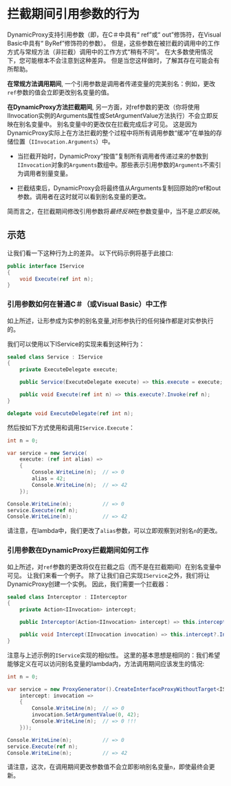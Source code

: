 # 拦截期间引用参数的行为

DynamicProxy支持引用参数（即，在C＃中具有“ ref”或“ out”修饰符，在Visual Basic中具有“ ByRef”修饰符的参数）。 但是，这些参数在被拦截的调用中的工作方式与常规方法（非拦截）调用中的工作方式“稍有不同”。 在大多数使用情况下，您可能根本不会注意到这种差异。 但是当您这样做时，了解其存在可能会有所帮助。

**在常规方法调用期间**, 一个引用参数是调用者传递变量的完美别名：例如，更改`ref`参数的值会立即更改别名变量的值。

**在DynamicProxy方法拦截期间**, 另一方面，对ref参数的更改（你将使用IInvocation实例的Arguments属性或SetArgumentValue方法执行）不会立即反映在别名变量中。 别名变量中的更改仅在拦截完成后才可见。 这是因为DynamicProxy实际上在方法拦截的整个过程中将所有调用参数“缓冲”在单独的存储位置（`IInvocation.Arguments`）中。

* 当拦截开始时，DynamicProxy“按值”复制所有调用者传递过来的参数到`IInvocation`对象的`Arguments`数组中。那些表示引用参数的`Arguments`不索引为调用者别量变量。

* 拦截结束后，DynamicProxy会将最终值从Arguments复制回原始的ref和out参数。调用者在这时就可以看到别名变量的更改。

简而言之，在拦截期间修改引用参数将*最终反映*在参数变量中，当不是*立即反映*。

## 示范

让我们看一下这种行为上的差异。 以下代码示例将基于此接口:

```csharp
public interface IService
{
    void Execute(ref int n);
}
```

### 引用参数如何在普通C＃（或Visual Basic）中工作

如上所述，让形参成为实参的别名变量,对形参执行的任何操作都是对实参执行的。

我们可以使用以下IService的实现来看到这种行为：

```csharp
sealed class Service : IService
{
    private ExecuteDelegate execute;

    public Service(ExecuteDelegate execute) => this.execute = execute;

    public void Execute(ref int n) => this.execute?.Invoke(ref n);
}

delegate void ExecuteDelegate(ref int n);
```

然后按如下方式使用和调用`IService.Execute`：

```csharp
int n = 0;

var service = new Service(
    execute: (ref int alias) =>
    {
        Console.WriteLine(n);  // => 0
        alias = 42;
        Console.WriteLine(n);  // => 42
    });

Console.WriteLine(n);          // => 0
service.Execute(ref n);
Console.WriteLine(n);          // => 42
```

请注意，在lambda中，我们更改了`alias`参数，可以立即观察到对别名`n`的更改。

### 引用参数在DynamicProxy拦截期间如何工作

如上所述，对`ref`参数的更改将仅在拦截之后（而不是在拦截期间）在别名变量中可见。 让我们来看一个例子。 除了让我们自己实现`IService`之外，我们将让DynamicProxy创建一个实例。 因此，我们需要一个拦截器：

```csharp
sealed class Interceptor : IInterceptor
{
    private Action<IInvocation> intercept;

    public Interceptor(Action<IInvocation> intercept) => this.intercept = intercept;

    public void Intercept(IInvocation invocation) => this.intercept?.Invoke(invocation);
}
```

注意与上述示例的`IService`实现的相似性。 这里的基本思想是相同的：我们希望能够定义在可以访问别名变量的lambda内，方法调用期间应该发生的情况:

```csharp
int n = 0;

var service = new ProxyGenerator().CreateInterfaceProxyWithoutTarget<IService>(new Interceptor(
    intercept: invocation =>
    {
        Console.WriteLine(n);  // => 0
        invocation.SetArgumentValue(0, 42);
        Console.WriteLine(n);  // => 0 !!!
    }));

Console.WriteLine(n);          // => 0
service.Execute(ref n);
Console.WriteLine(n);          // => 42
```

请注意，这次，在调用期间更改参数值不会立即影响别名变量`n`，即使最终会更新。
